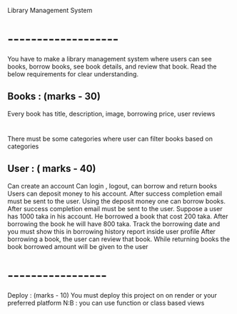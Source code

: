 Library Management System
# ------------------- #

You have to make a library management system where 
users can see books, borrow books, see book details, and review that book. 
Read the below requirements for clear understanding.

Books :  (marks - 30)
---------------
Every book has 
title, 
description,
image, 
borrowing price, 
user reviews
#
There must be some categories where user can filter books based on categories


User :  ( marks - 40)
----------------
Can create an account
Can login , logout, can borrow and return books
Users can deposit money to his account. 
After success completion email must be sent to the user.
Using the deposit money one can borrow books. 
After success completion email must be sent to the user. 
Suppose a user has 1000 taka in his account. He borrowed a book that cost 200 taka. 
After borrowing the book he will have 800 taka.
Track the borrowing date and you must show this in borrowing history report inside user profile
After borrowing a book, the user can review that book.
While returning books the book borrowed amount will be given to the user


# ----------------- #
Deploy :  (marks - 10)
You must deploy this project on on render or your preferred platform
	N:B : you can use function or class based views
